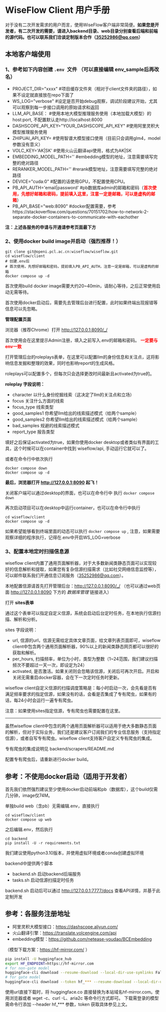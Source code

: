# WiseFlow Client 用户手册

对于没有二次开发需求的用户而言，使用WiseFlow客户端非常简便。**如果您是开发者，有二次开发的需要，请进入backend目录、web目录分别查看后端和前端的源代码。也可以联系我们洽谈定制版本合作（35252986@qq.com）**

## 本地客户端使用

### 1、参考如下内容创建 `.env `文件 （可以直接编辑 env_sample后再改名）

- PROJECT_DIR="xxxx" #项目缓存文件夹（相对于client文件夹的路径），如果不设定就直接放在repo下面了
- WS_LOG="verbose"  #设定是否开始debug观察，调试阶段建议开始，尤其可以观察到每一步接口调用的原始请求和返回
- LLM_API_BASE： #使用本地大模型推理服务使用（本地加载大模型）的 host:port, 不配置默认走http://localhost:8000
- DASHSCOPE_API_KEY="YOUR_DASHSCOPE_API_KEY" #使用阿里灵积大模型推理服务使用
- ZHIPUAI_API_KEY= #使用智谱大模型接口使用（目前只会调用glm4，model参数没有意义）
- VOLC_KEY='AK|SK' #使用火山云翻译api使用，格式为AK|SK
- EMBEDDING_MODEL_PATH='' #embedding模型的地址，注意需要填写完整的绝对路径
- RERANKER_MODEL_PATH='' #rerank模型地址，注意需要填写完整的绝对路径
- DEVICE="cuda:0" #配置的话使用GPU，不配置使用CPU。
- PB_API_AUTH='email|password' #pb数据库admin的邮箱和密码（<span style="color: red; font-weight: bold;">首次使用，先想好邮箱和密码，提前填入这里，注意一定是邮箱，可以是虚构的邮箱</span>）
- PB_API_BASE="web:8090"  #docker配置需要，参考https://stackoverflow.com/questions/70151702/how-to-network-2-separate-docker-containers-to-communicate-with-eachother

**注：上述各服务的申请与开通请参考页面最下方**

### 2、使用docker build image并启动（强烈推荐！）

```commandline
git clone git@openi.pcl.ac.cn:wiseflow/wiseflow.git
cd wiseflow/client
# 创建.env后
# 首次使用，先想好邮箱和密码，提前填入PB_API_AUTH，注意一定是邮箱，可以是虚构的邮箱
docker compose up -d
```

首次使用build docker image需要大约20~40min，请耐心等待，之后正常使用启动无需等待。

首次使用docker启动后，需要先去管理后台进行配置，此时如果终端出现报错等信息可以先忽略。

**管理配置页面**

浏览器（推荐Chrome）打开 http://127.0.0.1:8090/_/

首次使用会在这里提示Admin注册，填入之前写入.env的邮箱和密码。 <span style="color: red; font-weight: bold;">一定要与env一致</span>

打开管理后台的roleplays表单，在这里可以配置llm的身份信息和关注点，这将影响信息发掘和整理的效果，同时也影响report的生成风格。

roleplays可以配置多个，但每次只会选择更改时间最新且activated为true的。

**roleplay 字段说明：**

- character 以什么身份挖掘线索（这决定了llm的关注点和立场）
- focus 关注什么方面的线索
- focus_type 线索类型
- good_samples1 你希望llm给出的线索描述模式（给两个sample）
- good_samples2 你希望llm给出的线索描述模式（给两个sample）
- bad_samples 规避的线索描述模式
- report_type 报告类型

填好之后保证activated为true，如果你使用docker desktop或者类似有界面的工具，这个时候可以在container中找到 wiseflow/api, 手动运行它就可以了。

或者在命令行中依次执行

```commandline
docker compose down
docker compose up -d
```

**最后，浏览器打开 http://127.0.0.1:8090 起飞！**

关闭客户端可以通过desktop的界面，也可以在命令行中 执行 `docker compose down`

再次启动项目可以在desktop中运行container，也可以在命令行中执行

```commandline
cd wiseflow/client 
docker compose up -d
```

如果希望能够看到终端里面的动态可以执行 `docker compose up` , 注意，如果需要观察详细的程序执行，记得在.env中开启WS_LOG=verbose

### 3、配置本地定时扫描信息源

wiseflow client内置了通用页面解析器，对于大多数新闻类静态页面可以实现较好的信息解析和提取，如果您有复杂信源扫描需求（比如社交网络信息监控等），可以邮件联系我们开通信息订阅服务（35252986@qq.com）。

本地配置信源请首先打开管理后台：http://127.0.0.1:8090/_/ （也可以通过web页面 http://127.0.0.1:8090 下方的 *数据库管理* 链接进入）

打开 **sites表单**

通过这个表单可以指定自定义信源，系统会启动后台定时任务，在本地执行信源扫描、解析和分析。

sites 字段说明：

- url, 信源的url，信源无需给定具体文章页面，给文章列表页面即可，wiseflow client中包含两个通用页面解析器，90%以上的新闻类静态网页都可以很好的获取和解析。
- per_hours, 扫描频率，单位为小时，类型为整数（1~24范围，我们建议扫描频次不要超过一天一次，即设定为24）
- activated, 是否激活。如果关闭则会忽略该信源，关闭后可再次开启。开启和关闭无需重启docker容器，会在下一次定时任务时更新。

wiseflow client自定义信源的扫描调度策略是：每小时启动一次，会先看是否有满足频率要求的指定信源，如果没有的话，会看是否集成了专有爬虫，如果有的话，每24小时会运行一遍专有爬虫。

注意：如果使用sites指定信源，专有爬虫也需要配置在这里。

----------
虽然wiseflow client中包含的两个通用页面解析器可以适用于绝大多数静态页面的解析，但对于实际业务，我们还是建议客户订阅我们的专业信息服务（支持指定信源），或者自写专有爬虫。wiseflow client支持客户自定义专有爬虫的集成。

专有爬虫的集成说明见 backend/scrapers/README.md

配置专有爬虫后，请重新进行docker build。

## 参考：不使用docker启动（适用于开发者）

首先我们依然强烈建议至少使用docker启动前端和pb（数据库），这个build仅需几分钟，image仅74M。

单独build web（含pb）无需编辑.env，直接执行 

```commandline
cd wiseflow/client
docker compose up web
```

之后编辑.env，然后执行

```commandline
cd backend
pip install -U -r requirements.txt
```

我们建议使用python3.10版本，并使用虚拟环境或者conda创建虚拟环境

backend中提供两个脚本

- backend.sh 启动backend后端服务
- tasks.sh 启动信源扫描定时任务

backend.sh 启动后可以通过 http://127.0.0.1:7777/docs 查看API详情，并基于此定制开发

## 参考：各服务注册地址

- 阿里灵积大模型接口：https://dashscope.aliyun.com/
- 火山翻译引擎：https://translate.volcengine.com/api
- embedding模型：https://github.com/netease-youdao/BCEmbedding

（模型下载方案：https://hf-mirror.com/ ）

```bash
pip install -U huggingface_hub
export HF_ENDPOINT=https://hf-mirror.com
# for non-gate model
huggingface-cli download --resume-download --local-dir-use-symlinks False bigscience/bloom-560m --local-dir bloom-560m
# for gate model
huggingface-cli download --token hf_*** --resume-download --local-dir-use-symlinks False meta-llama/Llama-2-7b-hf --local-dir Llama-2-7b-hf
```

使用url直接下载时，将 huggingface.co 直接替换为本站域名hf-mirror.com。使用浏览器或者 wget -c、curl -L、aria2c 等命令行方式即可。
下载需登录的模型需命令行添加 --header hf_*** 参数，token 获取具体参见上文。

